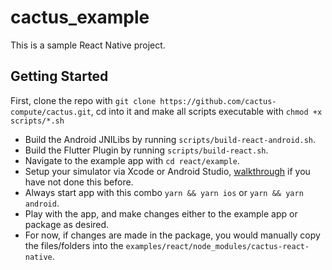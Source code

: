 # cactus_example

This is a sample React Native project.

## Getting Started

First, clone the repo with `git clone https://github.com/cactus-compute/cactus.git`, cd into it and make all scripts executable with `chmod +x scripts/*.sh`

- Build the Android JNILibs by running `scripts/build-react-android.sh`.
- Build the Flutter Plugin by running `scripts/build-react.sh`.
- Navigate to the example app with `cd react/example`.
- Setup your simulator via Xcode or Android Studio, [walkthrough](https://medium.com/@daspinola/setting-up-android-and-ios-emulators-22d82494deda) if you have not done this before.
- Always start app with this combo `yarn && yarn ios` or `yarn && yarn android`.
- Play with the app, and make changes either to the example app or package as desired.
- For now, if changes are made in the package, you would manually copy the files/folders into the `examples/react/node_modules/cactus-react-native`.
